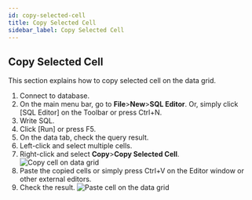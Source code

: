 ```yaml
---
id: copy-selected-cell
title: Copy Selected Cell
sidebar_label: Copy Selected Cell
---
```


## Copy Selected Cell

This section explains how to copy selected cell on the data grid.

1. Connect to database.
2. On the main menu bar, go to **File**>**New**>**SQL Editor**. Or, simply click [SQL Editor] on  the Toolbar or press Ctrl+N.
3. Write SQL.
4. Click [Run] or press F5.
5. On the data tab, check the query result.
6. Left-click and select multiple cells.
7. Right-click and select **Copy**>**Copy Selected Cell**.
![Copy cell on data grid](https://s3.ap-northeast-2.amazonaws.com/sqlgate-manual-content/731F0EEC785DF875FD0EA50F3071D12B.jpg)
8. Paste the copied cells or simply press Ctrl+V on the Editor window or other external editors.
9. Check the result.
![Paste cell on the data grid](https://s3.ap-northeast-2.amazonaws.com/sqlgate-manual-content/0AE22B28C79DCF3422E441E0019AA0D3.jpg)